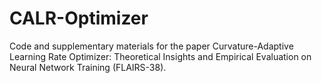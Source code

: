 # CALR-Optimizer
Code and supplementary materials for the paper Curvature-Adaptive Learning Rate Optimizer: Theoretical Insights and Empirical Evaluation on Neural Network Training (FLAIRS-38).
